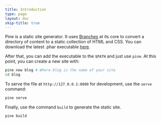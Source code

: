 ```yaml
---
title: Introduction
type: page
layout: doc
skip-title: true
---
```


Pine is a static site generator. It uses [Branches][branches] at its core to
convert a directory of content to a static collection of HTML and CSS.
You can download the latest .phar executable [here][latest]. 

After that, you can add the executable to the `$PATH` and just use
`pine`. At this point, you can create a new site with:

```bash
pine new blog # Where blog is the name of your site
cd blog
```

To serve the file at `http://127.0.0.1:8080` for development, use the `serve` command:

```bash
pine serve
```

Finally, use the command `build` to generate the static site.

```bash
pine build
```

[branches]: /branches
[latest]: https://alberteddu.github.io/pine/downloads/pine-latest.phar
